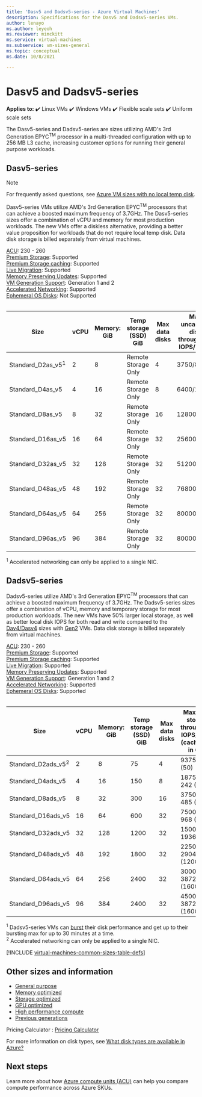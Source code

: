 ```yaml
---
title: 'Dasv5 and Dadsv5-series - Azure Virtual Machines'
description: Specifications for the Dasv5 and Dadsv5-series VMs. 
author: lenayo 
ms.author: leyeoh
ms.reviewer: mimckitt
ms.service: virtual-machines
ms.subservice: vm-sizes-general
ms.topic: conceptual
ms.date: 10/8/2021

---
```


# Dasv5 and Dadsv5-series

**Applies to:** :heavy_check_mark: Linux VMs :heavy_check_mark: Windows VMs :heavy_check_mark: Flexible scale sets :heavy_check_mark: Uniform scale sets

The Dasv5-series and Dadsv5-series are sizes utilizing AMD's 3rd Generation EPYC<sup>TM</sup> processor in a multi-threaded configuration with up to 256 MB L3 cache, increasing customer options for running their general purpose workloads. 

## Dasv5-series

> [!NOTE]
> For frequently asked questions, see [Azure VM sizes with no local temp disk](azure-vms-no-temp-disk.yml).

Dasv5-series VMs utilize AMD's 3rd Generation EPYC<sup>TM</sup> processors that can achieve a boosted maximum frequency of 3.7GHz. The Dasv5-series sizes offer a combination of vCPU and memory for most production workloads. The new VMs offer a diskless alternative, providing a better value proposition for workloads that do not require local temp disk. Data disk storage is billed separately from virtual machines.

[ACU](acu.md): 230 - 260 <br>
[Premium Storage](premium-storage-performance.md): Supported <br>
[Premium Storage caching](premium-storage-performance.md): Supported <br>
[Live Migration](maintenance-and-updates.md): Supported <br>
[Memory Preserving Updates](maintenance-and-updates.md): Supported <br>
[VM Generation Support](generation-2.md): Generation 1 and 2 <br>
[Accelerated Networking](../virtual-network/create-vm-accelerated-networking-cli.md): Supported <br>
[Ephemeral OS Disks](ephemeral-os-disks.md): Not Supported <br><br>

| Size | vCPU | Memory: GiB | Temp storage (SSD) GiB | Max data disks | Max uncached disk throughput: IOPS/MBps | Max NICs | Expected Network bandwidth (Mbps) |
|---|---|---|---|---|---|---|---|
| Standard_D2as_v5<sup>1</sup>  | 2  | 8   | Remote Storage Only | 4  | 3750/82    | 2 | 2000  |
| Standard_D4as_v5              | 4  | 16  | Remote Storage Only | 8  | 6400/144   | 2 | 4000  |
| Standard_D8as_v5              | 8  | 32  | Remote Storage Only | 16 | 12800/200  | 4 | 8000  |
| Standard_D16as_v5             | 16 | 64  | Remote Storage Only | 32 | 25600/384  | 8 | 10000 |
| Standard_D32as_v5             | 32 | 128 | Remote Storage Only | 32 | 51200/768  | 8 | 16000 |
| Standard_D48as_v5             | 48 | 192 | Remote Storage Only | 32 | 76800/1152 | 8 | 24000 |
| Standard_D64as_v5             | 64 | 256 | Remote Storage Only | 32 | 80000/1200 | 8 | 32000 |
| Standard_D96as_v5             | 96 | 384 | Remote Storage Only | 32 | 80000/1600 | 8 | 40000 |

<sup>1</sup> Accelerated networking can only be applied to a single NIC.


## Dadsv5-series

Dadsv5-series utilize AMD's 3rd Generation EPYC<sup>TM</sup> processors that can achieve a boosted maximum frequency of 3.7GHz. The Dadsv5-series sizes offer a combination of vCPU, memory and temporary storage for most production workloads. The new VMs have 50% larger local storage, as well as better local disk IOPS for both read and write compared to the [Dav4/Dasv4](dav4-dasv4-series.md) sizes with [Gen2](generation-2.md) VMs. Data disk storage is billed separately from virtual machines.

[ACU](acu.md): 230 - 260 <br>
[Premium Storage](premium-storage-performance.md): Supported <br>
[Premium Storage caching](premium-storage-performance.md): Supported <br>
[Live Migration](maintenance-and-updates.md): Supported <br>
[Memory Preserving Updates](maintenance-and-updates.md): Supported <br>
[VM Generation Support](generation-2.md): Generation 1 and 2 <br>
[Accelerated Networking](../virtual-network/create-vm-accelerated-networking-cli.md): Supported <br>
[Ephemeral OS Disks](ephemeral-os-disks.md): Supported <br><br>

| Size | vCPU | Memory: GiB | Temp storage (SSD) GiB | Max data disks | Max temp storage throughput: IOPS/MBps (cache size in GiB) | Max uncached disk throughput: IOPS/MBps | Max burst uncached disk throughput: IOPS/MBps<sup>1</sup> | Max NICs | Expected Network bandwidth (Mbps) |
|---|---|---|---|---|---|---|---|---|---|
| Standard_D2ads_v5<sup>2</sup> | 2  | 8   | 75   | 4  | 9375 / 120 (50)      | 3750/82    | 10000/600  | 2 | 2000  |
| Standard_D4ads_v5             | 4  | 16  | 150  | 8  | 18750 / 242 (100)    | 6400/144   | 20000/600  | 2 | 4000  |
| Standard_D8ads_v5             | 8  | 32  | 300  | 16 | 37500 / 485 (200)    | 12800/200  | 20000/600  | 4 | 8000  |
| Standard_D16ads_v5            | 16 | 64  | 600  | 32 | 75000 / 968 (400)    | 25600/384  | 40000/600  | 8 | 10000 |
| Standard_D32ads_v5            | 32 | 128 | 1200 | 32 | 150000 / 1936 (800)  | 51200/768  | 80000/1200 | 8 | 16000 |
| Standard_D48ads_v5            | 48 | 192 | 1800 | 32 | 225000 / 2904 (1200) | 76800/1152 | 80000/1800 | 8 | 24000 |
| Standard_D64ads_v5            | 64 | 256 | 2400 | 32 | 300000 / 3872 (1600) | 80000/1200 | 80000/1800 | 8 | 32000 |
| Standard_D96ads_v5            | 96 | 384 | 2400 | 32 | 450000 / 3872 (1600) | 80000/1600 | 80000/2000 | 8 | 40000 |

<sup>1</sup> Dadsv5-series VMs can [burst](disk-bursting.md) their disk performance and get up to their bursting max for up to 30 minutes at a time.<br>
<sup>2</sup> Accelerated networking can only be applied to a single NIC.




[!INCLUDE [virtual-machines-common-sizes-table-defs](../../includes/virtual-machines-common-sizes-table-defs.md)]

## Other sizes and information

- [General purpose](sizes-general.md)
- [Memory optimized](sizes-memory.md)
- [Storage optimized](sizes-storage.md)
- [GPU optimized](sizes-gpu.md)
- [High performance compute](sizes-hpc.md)
- [Previous generations](sizes-previous-gen.md)

Pricing Calculator : [Pricing Calculator](https://azure.microsoft.com/pricing/calculator/)

For more information on disk types, see [What disk types are available in Azure?](disks-types.md)

## Next steps

Learn more about how [Azure compute units (ACU)](acu.md) can help you compare compute performance across Azure SKUs.